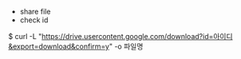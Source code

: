 - share file
- check id
 
$ curl -L "https://drive.usercontent.google.com/download?id=아이디&export=download&confirm=y" -o 파일명

